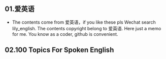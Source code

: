 ## 01.爱英语
* The contents come from 爱英语，if you like these pls Wechat search lily_english. The contents copyright belong to 爱英语. Here just a memo for me. You know as a coder, github is convenient.

## 02.100 Topics For Spoken English